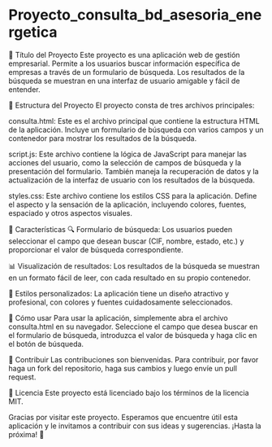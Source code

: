 # Proyecto_consulta_bd_asesoria_energetica
🏢 Título del Proyecto
Este proyecto es una aplicación web de gestión empresarial. Permite a los usuarios buscar información específica de empresas a través de un formulario de búsqueda. Los resultados de la búsqueda se muestran en una interfaz de usuario amigable y fácil de entender.

📂 Estructura del Proyecto
El proyecto consta de tres archivos principales:

consulta.html: Este es el archivo principal que contiene la estructura HTML de la aplicación. Incluye un formulario de búsqueda con varios campos y un contenedor para mostrar los resultados de la búsqueda.

script.js: Este archivo contiene la lógica de JavaScript para manejar las acciones del usuario, como la selección de campos de búsqueda y la presentación del formulario. También maneja la recuperación de datos y la actualización de la interfaz de usuario con los resultados de la búsqueda.

styles.css: Este archivo contiene los estilos CSS para la aplicación. Define el aspecto y la sensación de la aplicación, incluyendo colores, fuentes, espaciado y otros aspectos visuales.

🌟 Características
🔍 Formulario de búsqueda: Los usuarios pueden seleccionar el campo que desean buscar (CIF, nombre, estado, etc.) y proporcionar el valor de búsqueda correspondiente.

📊 Visualización de resultados: Los resultados de la búsqueda se muestran en un formato fácil de leer, con cada resultado en su propio contenedor.

🎨 Estilos personalizados: La aplicación tiene un diseño atractivo y profesional, con colores y fuentes cuidadosamente seleccionados.

🚀 Cómo usar
Para usar la aplicación, simplemente abra el archivo consulta.html en su navegador. Seleccione el campo que desea buscar en el formulario de búsqueda, introduzca el valor de búsqueda y haga clic en el botón de búsqueda.

🤝 Contribuir
Las contribuciones son bienvenidas. Para contribuir, por favor haga un fork del repositorio, haga sus cambios y luego envíe un pull request.

📜 Licencia
Este proyecto está licenciado bajo los términos de la licencia MIT.

Gracias por visitar este proyecto. Esperamos que encuentre útil esta aplicación y le invitamos a contribuir con sus ideas y sugerencias. ¡Hasta la próxima! 🚀